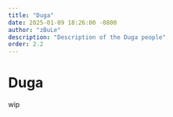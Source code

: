 ```yaml
---
title: "Duga"
date: 2025-01-09 18:26:00 -0800
author: "zBuLe"
description: "Description of the Duga people"
order: 2.2
---
```


# Duga

wip
